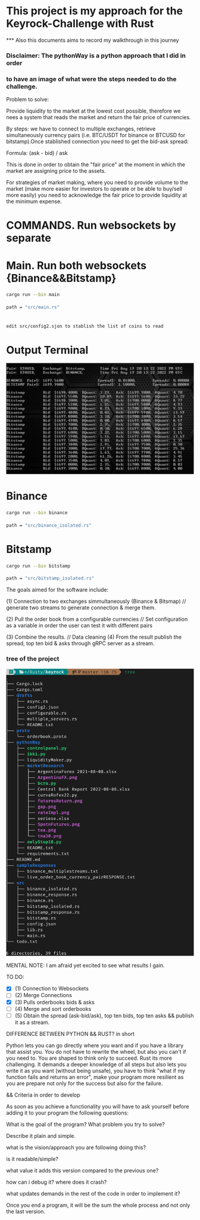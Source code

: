 # This project is my approach for the Keyrock-Challenge with Rust
*** Also this documents aims to record my walkthrough in this journey


### Disclaimer: The pythonWay is a python approach that I did in order
### to have an image of what were the steps needed to do the challenge.

Problem to solve:

Provide liquidity to the market at the lowest cost possible, therefore
we nees a system that reads the market and return the fair price of
currencies. 

By steps: we have to connect to multiple exchanges, retrieve simultaneously currency pairs
(i.e. BTC/USDT for binance or BTCUSD for bitstamp).Once stablished connection you need to 
get the bid-ask spread:

Formula: (ask - bid) / ask

This is done in order to obtain the "fair price" at the moment in
which the market are assigning price to the assets.

For strategies of market making, where you need to provide volume
to the market (make more easier for investors to operate or be able
to buy/sell more easily) you need to acknowledge the fair price to
provide liquidity at the minimum expense. 


# COMMANDS. Run websockets by separate

# Main. Run both websockets {Binance&&Bitstamp}
```bash
cargo run --bin main

path = "src/main.rs"


edit src/config2.sjon to stablish the list of coins to read
```
# Output Terminal

<img src="outputLiquid.png" width="100%" height="20%">



# Binance
```bash
cargo run --bin binance

path = "src/binance_isolated.rs"
```


# Bitstamp
```bash
cargo run --bin bitstamp

path = "src/bitstamp_isolated.rs"
```


The goals aimed for the software include:

 (1) Connection to two exchanges simmultaneously (Binance & Bitsmap)
// generate two streams to generate connection & merge them.

 (2) Pull the order book from a configurable currencies
// Set configuration as a variable in order the user can test it with different pairs

 (3) Combine the results.
// Data cleaning
 (4) From the result publish the spread, top ten bid & asks through gRPC server as a stream.


### tree of the project

<img src="liquiditytree.jpg" width="100%" height="20%">

MENTAL NOTE: I am afraid yet excited to see what results I gain.



TO DO:
- [x] (1) Connection to Websockets 
- [ ] (2) Merge Connections 
- [x] (3) Pulls orderbooks bids & asks 
- [ ] (4) Merge and sort orderbooks 
- [ ] (5) Obtain the spread (ask-bid/ask), top ten bids, top ten asks && publish it as a stream.

DIFFERENCE BETWEEN PYTHON && RUST? in short

Python lets you can go directly where you want and if you have a library that
assist you. You do not have to rewrite the wheel, but also you can't if 
you need to. You are shaped to think only to succeed.
Rust its more challenging. It demands a deeper knowledge of all steps but also
lets you write it as you want (without being unsafe), you have to think "what if my function fails and returns an error", make your program more resilient
as you are prepare not only for the success but also for the failure.

&& Criteria in order to develop

As soon as you achieve a functionality you will have to ask yourself before adding
it to your program the following questions:

What is the goal of the program? What problem you try to solve?

Describe it plain and simple.

what is the vision/approach you are following doing this?

is it readable/simple? 

what value it adds this version compared to the previous one?

how can i debug it? where does it crash?

what updates demands in the rest of the code in order to implement it?

Once you end a program, it will be the sum the whole process and not only
the last version.
